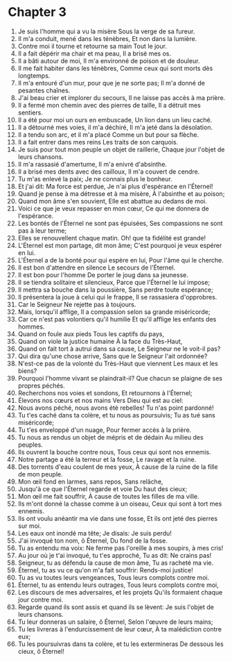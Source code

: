 # Chapter 3

1. Je suis l'homme qui a vu la misère Sous la verge de sa fureur.
2. Il m'a conduit, mené dans les ténèbres, Et non dans la lumière.
3. Contre moi il tourne et retourne sa main Tout le jour.
4. Il a fait dépérir ma chair et ma peau, Il a brisé mes os.
5. Il a bâti autour de moi, Il m'a environné de poison et de douleur.
6. Il me fait habiter dans les ténèbres, Comme ceux qui sont morts dès longtemps.
7. Il m'a entouré d'un mur, pour que je ne sorte pas; Il m'a donné de pesantes chaînes.
8. J'ai beau crier et implorer du secours, Il ne laisse pas accès à ma prière.
9. Il a fermé mon chemin avec des pierres de taille, Il a détruit mes sentiers.
10. Il a été pour moi un ours en embuscade, Un lion dans un lieu caché.
11. Il a détourné mes voies, il m'a déchiré, Il m'a jeté dans la désolation.
12. Il a tendu son arc, et il m'a placé Comme un but pour sa flèche.
13. Il a fait entrer dans mes reins Les traits de son carquois.
14. Je suis pour tout mon peuple un objet de raillerie, Chaque jour l'objet de leurs chansons.
15. Il m'a rassasié d'amertume, Il m'a enivré d'absinthe.
16. Il a brisé mes dents avec des cailloux, Il m'a couvert de cendre.
17. Tu m'as enlevé la paix; Je ne connais plus le bonheur.
18. Et j'ai dit: Ma force est perdue, Je n'ai plus d'espérance en l'Éternel!
19. Quand je pense à ma détresse et à ma misère, À l'absinthe et au poison;
20. Quand mon âme s'en souvient, Elle est abattue au dedans de moi.
21. Voici ce que je veux repasser en mon cœur, Ce qui me donnera de l'espérance.
22. Les bontés de l'Éternel ne sont pas épuisées, Ses compassions ne sont pas à leur terme;
23. Elles se renouvellent chaque matin. Oh! que ta fidélité est grande!
24. L'Éternel est mon partage, dit mon âme; C'est pourquoi je veux espérer en lui.
25. L'Éternel a de la bonté pour qui espère en lui, Pour l'âme qui le cherche.
26. Il est bon d'attendre en silence Le secours de l'Éternel.
27. Il est bon pour l'homme De porter le joug dans sa jeunesse.
28. Il se tiendra solitaire et silencieux, Parce que l'Éternel le lui impose;
29. Il mettra sa bouche dans la poussière, Sans perdre toute espérance;
30. Il présentera la joue à celui qui le frappe, Il se rassasiera d'opprobres.
31. Car le Seigneur Ne rejette pas à toujours.
32. Mais, lorsqu'il afflige, Il a compassion selon sa grande miséricorde;
33. Car ce n'est pas volontiers qu'il humilie Et qu'il afflige les enfants des hommes.
34. Quand on foule aux pieds Tous les captifs du pays,
35. Quand on viole la justice humaine À la face du Très-Haut,
36. Quand on fait tort à autrui dans sa cause, Le Seigneur ne le voit-il pas?
37. Qui dira qu'une chose arrive, Sans que le Seigneur l'ait ordonnée?
38. N'est-ce pas de la volonté du Très-Haut que viennent Les maux et les biens?
39. Pourquoi l'homme vivant se plaindrait-il? Que chacun se plaigne de ses propres péchés.
40. Recherchons nos voies et sondons, Et retournons à l'Éternel;
41. Élevons nos cœurs et nos mains Vers Dieu qui est au ciel:
42. Nous avons péché, nous avons été rebelles! Tu n'as point pardonné!
43. Tu t'es caché dans ta colère, et tu nous as poursuivis; Tu as tué sans miséricorde;
44. Tu t'es enveloppé d'un nuage, Pour fermer accès à la prière.
45. Tu nous as rendus un objet de mépris et de dédain Au milieu des peuples.
46. Ils ouvrent la bouche contre nous, Tous ceux qui sont nos ennemis.
47. Notre partage a été la terreur et la fosse, Le ravage et la ruine.
48. Des torrents d'eau coulent de mes yeux, À cause de la ruine de la fille de mon peuple.
49. Mon œil fond en larmes, sans repos, Sans relâche,
50. Jusqu'à ce que l'Éternel regarde et voie Du haut des cieux;
51. Mon œil me fait souffrir, À cause de toutes les filles de ma ville.
52. Ils m'ont donné la chasse comme à un oiseau, Ceux qui sont à tort mes ennemis.
53. Ils ont voulu anéantir ma vie dans une fosse, Et ils ont jeté des pierres sur moi.
54. Les eaux ont inondé ma tête; Je disais: Je suis perdu!
55. J'ai invoqué ton nom, ô Éternel, Du fond de la fosse.
56. Tu as entendu ma voix: Ne ferme pas l'oreille à mes soupirs, à mes cris!
57. Au jour où je t'ai invoqué, tu t'es approché, Tu as dit: Ne crains pas!
58. Seigneur, tu as défendu la cause de mon âme, Tu as racheté ma vie.
59. Éternel, tu as vu ce qu'on m'a fait souffrir: Rends-moi justice!
60. Tu as vu toutes leurs vengeances, Tous leurs complots contre moi.
61. Éternel, tu as entendu leurs outrages, Tous leurs complots contre moi,
62. Les discours de mes adversaires, et les projets Qu'ils formaient chaque jour contre moi.
63. Regarde quand ils sont assis et quand ils se lèvent: Je suis l'objet de leurs chansons.
64. Tu leur donneras un salaire, ô Éternel, Selon l'œuvre de leurs mains;
65. Tu les livreras à l'endurcissement de leur cœur, À ta malédiction contre eux;
66. Tu les poursuivras dans ta colère, et tu les extermineras De dessous les cieux, ô Éternel!

